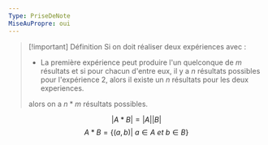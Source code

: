 ```yaml
---
Type: PriseDeNote
MiseAuPropre: oui
---
```


>[!important] Définition
>Si on doit réaliser deux expériences avec :
>- La première expérience peut produire l'un quelconque de $m$ résultats et si pour chacun d'entre eux, il y a $n$ résultats possibles pour l'expérience 2, alors il existe un $n$ résultats pour les deux experiences.
>  
>alors on a $n * m$ résultats possibles.

$$
\lvert A * B \rvert = \lvert A \rvert \lvert B \rvert 
$$
$$
A*B = \{(a,b) \lvert \> a \in A \> et \> b \in B\}
$$

